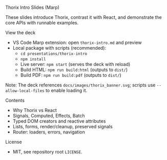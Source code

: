 Thorix Intro Slides (Marp)

These slides introduce Thorix, contrast it with React, and demonstrate the core APIs with runnable examples.

View the deck

- VS Code Marp extension: open `thorix-intro.md` and preview
- Local package with scripts (recommended):
  - `cd presentations/thorix-intro`
  - `npm install`
  - Live server: `npm start` (serves the deck with reload)
  - Build HTML: `npm run build:html` (outputs to `dist/`)
  - Build PDF: `npm run build:pdf` (outputs to `dist/`)

Note: The deck references `docs/images/thorix_banner.svg`; scripts use `--allow-local-files` to enable loading it.

Contents

- Why Thorix vs React
- Signals, Computed, Effects, Batch
- Typed DOM creators and reactive attributes
- Lists, forms, render/cleanup, preserved signals
- Router: loaders, errors, navigation

License

- MIT, see repository root `LICENSE`.
